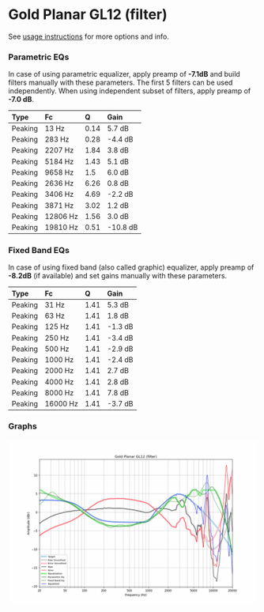 # Gold Planar GL12 (filter)
See [usage instructions](https://github.com/jaakkopasanen/AutoEq#usage) for more options and info.

### Parametric EQs
In case of using parametric equalizer, apply preamp of **-7.1dB** and build filters manually
with these parameters. The first 5 filters can be used independently.
When using independent subset of filters, apply preamp of **-7.0 dB**.

| Type    | Fc       |    Q | Gain     |
|:--------|:---------|:-----|:---------|
| Peaking | 13 Hz    | 0.14 | 5.7 dB   |
| Peaking | 283 Hz   | 0.28 | -4.4 dB  |
| Peaking | 2207 Hz  | 1.84 | 3.8 dB   |
| Peaking | 5184 Hz  | 1.43 | 5.1 dB   |
| Peaking | 9658 Hz  | 1.5  | 6.0 dB   |
| Peaking | 2636 Hz  | 6.26 | 0.8 dB   |
| Peaking | 3406 Hz  | 4.69 | -2.2 dB  |
| Peaking | 3871 Hz  | 3.02 | 1.2 dB   |
| Peaking | 12806 Hz | 1.56 | 3.0 dB   |
| Peaking | 19810 Hz | 0.51 | -10.8 dB |

### Fixed Band EQs
In case of using fixed band (also called graphic) equalizer, apply preamp of **-8.2dB**
(if available) and set gains manually with these parameters.

| Type    | Fc       |    Q | Gain    |
|:--------|:---------|:-----|:--------|
| Peaking | 31 Hz    | 1.41 | 5.3 dB  |
| Peaking | 63 Hz    | 1.41 | 1.8 dB  |
| Peaking | 125 Hz   | 1.41 | -1.3 dB |
| Peaking | 250 Hz   | 1.41 | -3.4 dB |
| Peaking | 500 Hz   | 1.41 | -2.9 dB |
| Peaking | 1000 Hz  | 1.41 | -2.4 dB |
| Peaking | 2000 Hz  | 1.41 | 2.7 dB  |
| Peaking | 4000 Hz  | 1.41 | 2.8 dB  |
| Peaking | 8000 Hz  | 1.41 | 7.8 dB  |
| Peaking | 16000 Hz | 1.41 | -3.7 dB |

### Graphs
![](./Gold%20Planar%20GL12%20(filter).png)